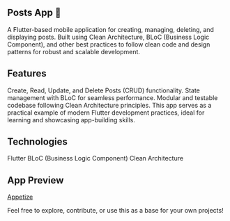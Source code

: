 ## Posts App 📱

A Flutter-based mobile application for creating, managing, deleting, and displaying posts. Built using Clean Architecture, BLoC (Business Logic Component), and other best practices to follow clean code and design patterns for robust and scalable development.

## Features

Create, Read, Update, and Delete Posts (CRUD) functionality.
State management with BLoC for seamless performance.
Modular and testable codebase following Clean Architecture principles.
This app serves as a practical example of modern Flutter development practices, ideal for learning and showcasing app-building skills.

## Technologies

Flutter
BLoC (Business Logic Component)
Clean Architecture

## App Preview

[Appetize](https://appetize.io/app/b_odxouefqxhbuyufcwzt4w5df4q)

Feel free to explore, contribute, or use this as a base for your own projects!
